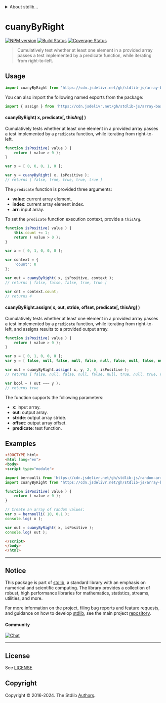 <!--

@license Apache-2.0

Copyright (c) 2024 The Stdlib Authors.

Licensed under the Apache License, Version 2.0 (the "License");
you may not use this file except in compliance with the License.
You may obtain a copy of the License at

   http://www.apache.org/licenses/LICENSE-2.0

Unless required by applicable law or agreed to in writing, software
distributed under the License is distributed on an "AS IS" BASIS,
WITHOUT WARRANTIES OR CONDITIONS OF ANY KIND, either express or implied.
See the License for the specific language governing permissions and
limitations under the License.

-->


<details>
  <summary>
    About stdlib...
  </summary>
  <p>We believe in a future in which the web is a preferred environment for numerical computation. To help realize this future, we've built stdlib. stdlib is a standard library, with an emphasis on numerical and scientific computation, written in JavaScript (and C) for execution in browsers and in Node.js.</p>
  <p>The library is fully decomposable, being architected in such a way that you can swap out and mix and match APIs and functionality to cater to your exact preferences and use cases.</p>
  <p>When you use stdlib, you can be absolutely certain that you are using the most thorough, rigorous, well-written, studied, documented, tested, measured, and high-quality code out there.</p>
  <p>To join us in bringing numerical computing to the web, get started by checking us out on <a href="https://github.com/stdlib-js/stdlib">GitHub</a>, and please consider <a href="https://opencollective.com/stdlib">financially supporting stdlib</a>. We greatly appreciate your continued support!</p>
</details>

# cuanyByRight

[![NPM version][npm-image]][npm-url] [![Build Status][test-image]][test-url] [![Coverage Status][coverage-image]][coverage-url] <!-- [![dependencies][dependencies-image]][dependencies-url] -->

> Cumulatively test whether at least one element in a provided array passes a test implemented by a predicate function, while iterating from right-to-left.



<section class="usage">

## Usage

```javascript
import cuanyByRight from 'https://cdn.jsdelivr.net/gh/stdlib-js/array-base-cuany-by-right@esm/index.mjs';
```

You can also import the following named exports from the package:

```javascript
import { assign } from 'https://cdn.jsdelivr.net/gh/stdlib-js/array-base-cuany-by-right@esm/index.mjs';
```

#### cuanyByRight( x, predicate\[, thisArg] )

Cumulatively tests whether at least one element in a provided array passes a test implemented by a `predicate` function, while iterating from right-to-left.

```javascript
function isPositive( value ) {
    return ( value > 0 );
}

var x = [ 0, 0, 0, 1, 0 ];

var y = cuanyByRight( x, isPositive );
// returns [ false, true, true, true, true ]
```

The `predicate` function is provided three arguments:

-   **value**: current array element.
-   **index**: current array element index.
-   **arr**: input array.

To set the `predicate` function execution context, provide a `thisArg`.

```javascript
function isPositive( value ) {
    this.count += 1;
    return ( value > 0 );
}

var x = [ 0, 1, 0, 0, 0 ];

var context = {
    'count': 0
};

var out = cuanyByRight( x, isPositive, context );
// returns [ false, false, false, true, true ]

var cnt = context.count;
// returns 4
```

#### cuanyByRight.assign( x, out, stride, offset, predicate\[, thisArg] )

Cumulatively tests whether at least one element in a provided array passes a test implemented by a `predicate` function, while iterating from right-to-left, and assigns results to a provided output array.

```javascript
function isPositive( value ) {
    return ( value > 0 );
}

var x = [ 0, 1, 0, 0, 0 ];
var y = [ false, null, false, null, false, null, false, null, false, null ];

var out = cuanyByRight.assign( x, y, 2, 0, isPositive );
// returns [ false, null, false, null, false, null, true, null, true, null ]

var bool = ( out === y );
// returns true
```

The function supports the following parameters:

-   **x**: input array.
-   **out**: output array.
-   **stride**: output array stride.
-   **offset**: output array offset.
-   **predicate**: test function.

</section>

<!-- /.usage -->

<section class="notes">

</section>

<!-- /.notes -->

<section class="examples">

## Examples

<!-- eslint no-undef: "error" -->

```html
<!DOCTYPE html>
<html lang="en">
<body>
<script type="module">

import bernoulli from 'https://cdn.jsdelivr.net/gh/stdlib-js/random-array-bernoulli@esm/index.mjs';
import cuanyByRight from 'https://cdn.jsdelivr.net/gh/stdlib-js/array-base-cuany-by-right@esm/index.mjs';

function isPositive( value ) {
    return ( value > 0 );
}

// Create an array of random values:
var x = bernoulli( 10, 0.1 );
console.log( x );

var out = cuanyByRight( x, isPositive );
console.log( out );

</script>
</body>
</html>
```

</section>

<!-- /.examples -->

<!-- Section for related `stdlib` packages. Do not manually edit this section, as it is automatically populated. -->

<section class="related">

</section>

<!-- /.related -->

<!-- Section for all links. Make sure to keep an empty line after the `section` element and another before the `/section` close. -->


<section class="main-repo" >

* * *

## Notice

This package is part of [stdlib][stdlib], a standard library with an emphasis on numerical and scientific computing. The library provides a collection of robust, high performance libraries for mathematics, statistics, streams, utilities, and more.

For more information on the project, filing bug reports and feature requests, and guidance on how to develop [stdlib][stdlib], see the main project [repository][stdlib].

#### Community

[![Chat][chat-image]][chat-url]

---

## License

See [LICENSE][stdlib-license].


## Copyright

Copyright &copy; 2016-2024. The Stdlib [Authors][stdlib-authors].

</section>

<!-- /.stdlib -->

<!-- Section for all links. Make sure to keep an empty line after the `section` element and another before the `/section` close. -->

<section class="links">

[npm-image]: http://img.shields.io/npm/v/@stdlib/array-base-cuany-by-right.svg
[npm-url]: https://npmjs.org/package/@stdlib/array-base-cuany-by-right

[test-image]: https://github.com/stdlib-js/array-base-cuany-by-right/actions/workflows/test.yml/badge.svg?branch=main
[test-url]: https://github.com/stdlib-js/array-base-cuany-by-right/actions/workflows/test.yml?query=branch:main

[coverage-image]: https://img.shields.io/codecov/c/github/stdlib-js/array-base-cuany-by-right/main.svg
[coverage-url]: https://codecov.io/github/stdlib-js/array-base-cuany-by-right?branch=main

<!--

[dependencies-image]: https://img.shields.io/david/stdlib-js/array-base-cuany-by-right.svg
[dependencies-url]: https://david-dm.org/stdlib-js/array-base-cuany-by-right/main

-->

[chat-image]: https://img.shields.io/gitter/room/stdlib-js/stdlib.svg
[chat-url]: https://app.gitter.im/#/room/#stdlib-js_stdlib:gitter.im

[stdlib]: https://github.com/stdlib-js/stdlib

[stdlib-authors]: https://github.com/stdlib-js/stdlib/graphs/contributors

[umd]: https://github.com/umdjs/umd
[es-module]: https://developer.mozilla.org/en-US/docs/Web/JavaScript/Guide/Modules

[deno-url]: https://github.com/stdlib-js/array-base-cuany-by-right/tree/deno
[deno-readme]: https://github.com/stdlib-js/array-base-cuany-by-right/blob/deno/README.md
[umd-url]: https://github.com/stdlib-js/array-base-cuany-by-right/tree/umd
[umd-readme]: https://github.com/stdlib-js/array-base-cuany-by-right/blob/umd/README.md
[esm-url]: https://github.com/stdlib-js/array-base-cuany-by-right/tree/esm
[esm-readme]: https://github.com/stdlib-js/array-base-cuany-by-right/blob/esm/README.md
[branches-url]: https://github.com/stdlib-js/array-base-cuany-by-right/blob/main/branches.md

[stdlib-license]: https://raw.githubusercontent.com/stdlib-js/array-base-cuany-by-right/main/LICENSE

</section>

<!-- /.links -->
